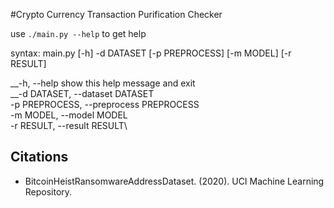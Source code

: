 #Crypto Currency Transaction Purification Checker

use `./main.py --help` to get help

syntax: main.py [-h] -d DATASET [-p PREPROCESS] [-m MODEL] [-r RESULT]

__-h, --help            show this help message and exit\
__-d DATASET, --dataset DATASET\
  -p PREPROCESS, --preprocess PREPROCESS\
  -m MODEL, --model MODEL\
  -r RESULT, --result RESULT\

## Citations
- BitcoinHeistRansomwareAddressDataset. (2020). UCI Machine Learning Repository.
